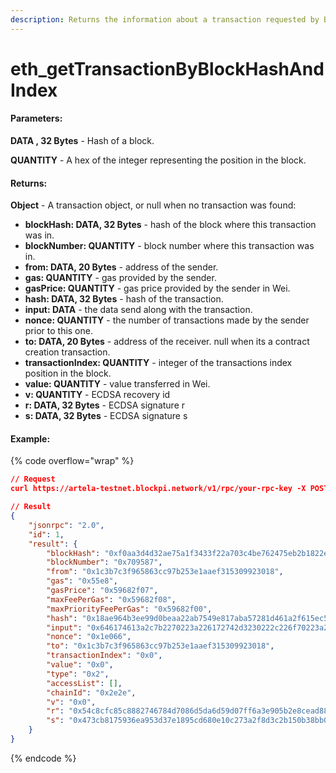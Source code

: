 ```yaml
---
description: Returns the information about a transaction requested by Block hash and index.
---
```


# eth\_getTransactionByBlockHashAndIndex

#### **Parameters:**

**DATA , 32 Bytes** - Hash of a block.

**QUANTITY** - A hex of the integer representing the position in the block.

#### **Returns:**

**Object** - A transaction object, or null when no transaction was found:

* **blockHash: DATA, 32 Bytes** - hash of the block where this transaction was in.
* **blockNumber: QUANTITY** - block number where this transaction was in.
* **from: DATA, 20 Bytes** - address of the sender.
* **gas: QUANTITY** - gas provided by the sender.
* **gasPrice: QUANTITY** - gas price provided by the sender in Wei.
* **hash: DATA, 32 Bytes** - hash of the transaction.
* **input: DATA** - the data send along with the transaction.
* **nonce: QUANTITY** - the number of transactions made by the sender prior to this one.
* **to: DATA, 20 Bytes** - address of the receiver. null when its a contract creation transaction.
* **transactionIndex: QUANTITY** - integer of the transactions index position in the block.
* **value: QUANTITY** - value transferred in Wei.
* **v: QUANTITY** - ECDSA recovery id
* **r: DATA, 32 Bytes** - ECDSA signature r
* **s: DATA, 32 Bytes** - ECDSA signature s

#### Example:

{% code overflow="wrap" %}
```json
// Request
curl https://artela-testnet.blockpi.network/v1/rpc/your-rpc-key -X POST -H "Content-Type: application/json" --data '{"jsonrpc":"2.0","method":"eth_getTransactionByBlockHashAndIndex","params":["0xf0aa3d4d32ae75a1f3433f22a703c4be762475eb2b1822ec71573ff360bb5799", "0x0"],"id":1}'

// Result
{
    "jsonrpc": "2.0",
    "id": 1,
    "result": {
        "blockHash": "0xf0aa3d4d32ae75a1f3433f22a703c4be762475eb2b1822ec71573ff360bb5799",
        "blockNumber": "0x709587",
        "from": "0x1c3b7c3f965863cc97b253e1aaef315309923018",
        "gas": "0x55e8",
        "gasPrice": "0x59682f07",
        "maxFeePerGas": "0x59682f08",
        "maxPriorityFeePerGas": "0x59682f00",
        "hash": "0x18ae964b3ee99d0beaa22ab7549e817aba57281d461a2f615ec541645db3a95c",
        "input": "0x646174613a2c7b2270223a226172742d3230222c226f70223a226d696e74222c227469636b223a2277617665312e32222c22616d74223a2231303030227d",
        "nonce": "0x1e066",
        "to": "0x1c3b7c3f965863cc97b253e1aaef315309923018",
        "transactionIndex": "0x0",
        "value": "0x0",
        "type": "0x2",
        "accessList": [],
        "chainId": "0x2e2e",
        "v": "0x0",
        "r": "0x54c8cfc85c8882746784d7086d5da6d59d07ff6a3e905b2e8cead88c83464c7",
        "s": "0x473cb8175936ea953d37e1895cd680e10c273a2f8d3c2b150b38bb0d7c0e6d68"
    }
}
```
{% endcode %}
